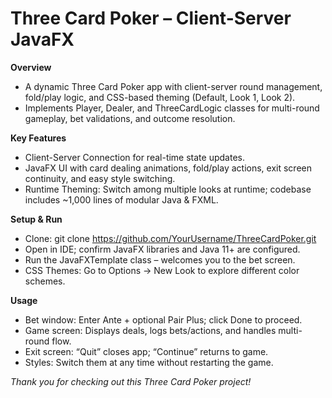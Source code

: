 # Three Card Poker – Client-Server JavaFX

**Overview**
- A dynamic Three Card Poker app with client-server round management, fold/play logic, and CSS-based theming (Default, Look 1, Look 2).
- Implements Player, Dealer, and ThreeCardLogic classes for multi-round gameplay, bet validations, and outcome resolution.

**Key Features**
- Client-Server Connection for real-time state updates.
- JavaFX UI with card dealing animations, fold/play actions, exit screen continuity, and easy style switching.
- Runtime Theming: Switch among multiple looks at runtime; codebase includes ~1,000 lines of modular Java & FXML.

**Setup & Run**
- Clone: git clone https://github.com/YourUsername/ThreeCardPoker.git
- Open in IDE; confirm JavaFX libraries and Java 11+ are configured.
- Run the JavaFXTemplate class – welcomes you to the bet screen.
- CSS Themes: Go to Options -> New Look to explore different color schemes.

**Usage**
- Bet window: Enter Ante + optional Pair Plus; click Done to proceed.
- Game screen: Displays deals, logs bets/actions, and handles multi-round flow.
- Exit screen: “Quit” closes app; “Continue” returns to game.
- Styles: Switch them at any time without restarting the game.

*Thank you for checking out this Three Card Poker project!*
